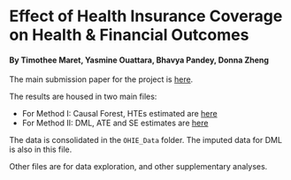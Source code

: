 # Effect of Health Insurance Coverage on Health & Financial Outcomes

#### By Timothee Maret, Yasmine Ouattara, Bhavya Pandey, Donna Zheng 

The main submission paper for the project is [here](https://github.com/Yasmineouattara/ML_for_Econ_Final_Project/blob/main/ML_for_Econ_Final_Paper.pdf). 

The results are housed in two main files:
* For Method I: Causal Forest, HTEs estimated are [here](https://github.com/Yasmineouattara/ML_for_Econ_Final_Project/blob/main/CausalForest2.ipynb)
* For Method II: DML, ATE and SE estimates are [here](https://github.com/Yasmineouattara/ML_for_Econ_Final_Project/blob/main/Data12m_NA_experiment_Donna.ipynb)

The data is consolidated in the `OHIE_Data` folder. The imputed data for DML is also in this file. 

Other files are for data exploration, and other supplementary analyses. 
